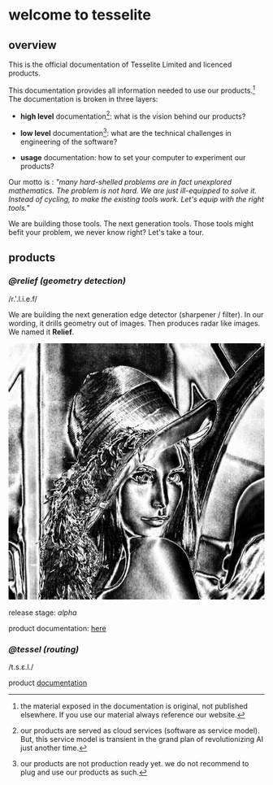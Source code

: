 # **welcome to tesselite**


## **overview**

This is the official documentation of Tesselite Limited and licenced products.

This documentation provides all information needed to use our products.[^1] The documentation is broken in three layers:


- **high level** documentation[^3]: what is the vision behind our products?

- **low level** documentation[^2]: what are the technical challenges in engineering of the software?

- **usage** documentation: how to set your computer to experiment our products? 


[^1]: the material exposed in the documentation is original, not published elsewhere. If you use our material always reference our website.
[^2]: our products are not production ready yet. we do not recommend to plug and use our products as such.  
[^3]: our products are served as cloud services (software as service model). But, this service model is transient in the grand plan of revolutionizing AI just another time. 


Our motto is : *"many hard-shelled problems are in fact unexplored mathematics. 
The problem is not hard. We are just ill-equipped to solve it.
Instead of cycling, to make the existing tools work. Let's equip with the right tools."*

We are building those tools. The next generation tools. Those tools might befit your problem, we never know right?
Let's take a tour.


## **products**


### *@relief (geometry detection)*

/r.'.l.i.e.f/

We are building the next generation edge detector (sharpener / filter). 
In our wording, it drills geometry out of images.
Then produces radar like images. We named it **Relief**.

![img](static/images/lena.png)

release stage: *alpha*

product documentation: [here](relief.md)



### *@tessel (routing)* 

/t.s.ɛ.l./

product [documentation](router_ai.md)

